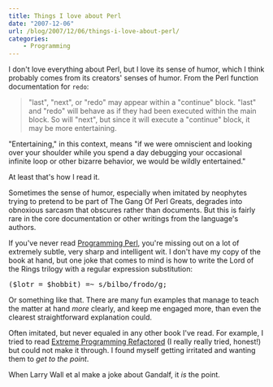 ```yaml
---
title: Things I love about Perl
date: "2007-12-06"
url: /blog/2007/12/06/things-i-love-about-perl/
categories:
    - Programming
---
```

I don't love everything about Perl, but I love its sense of humor, which I think probably comes from its creators' senses of humor. From the Perl function documentation for `redo`:

> "last", "next", or "redo" may appear within a "continue" block. "last" and "redo" will behave as if they had been executed within the main block. So will "next", but since it will execute a "continue" block, it may be more entertaining.

"Entertaining," in this context, means "if we were omniscient and looking over your shoulder while you spend a day debugging your occasional infinite loop or other bizarre behavior, we would be wildly entertained."

At least that's how I read it.

Sometimes the sense of humor, especially when imitated by neophytes trying to pretend to be part of The Gang Of Perl Greats, degrades into obnoxious sarcasm that obscures rather than documents. But this is fairly rare in the core documentation or other writings from the language's authors.

If you've never read [Programming Perl][1], you're missing out on a lot of extremely subtle, very sharp and intelligent wit. I don't have my copy of the book at hand, but one joke that comes to mind is how to write the Lord of the Rings trilogy with a regular expression substitution:

<pre>($lotr = $hobbit) =~ s/bilbo/frodo/g;</pre>

Or something like that. There are many fun examples that manage to teach the matter at hand *more* clearly, and keep me engaged more, than even the clearest straightforward explanation could.

Often imitated, but never equaled in any other book I've read. For example, I tried to read [Extreme Programming Refactored][2] (I really really tried, honest!) but could not make it through. I found myself getting irritated and wanting them to *get to the point*.

When Larry Wall et al make a joke about Gandalf, it *is* the point.

 [1]: http://www.amazon.com/gp/product/0596000278?ie=UTF8&#038;tag=xaprb-20&#038;link_code=as3&#038;camp=211189&#038;creative=373489&#038;creativeASIN=0596000278
 [2]: http://www.amazon.com/gp/product/1590590961?ie=UTF8&#038;tag=xaprb-20&#038;link_code=as3&#038;camp=211189&#038;creative=373489&#038;creativeASIN=1590590961
